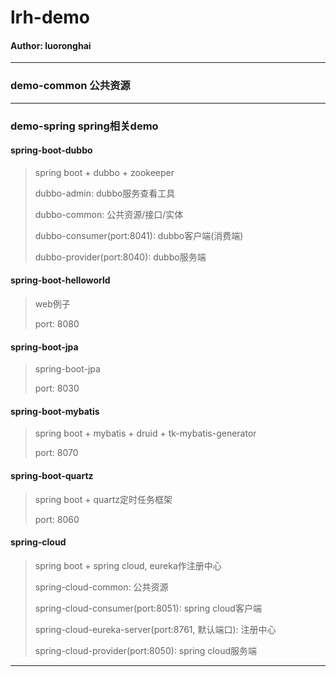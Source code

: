 # lrh-demo

#### Author: luoronghai
---------------------------------------------------

### demo-common 公共资源

---------------------------------------------------

### demo-spring spring相关demo
    
#### spring-boot-dubbo
> spring boot + dubbo + zookeeper
>
> dubbo-admin: dubbo服务查看工具
>
> dubbo-common: 公共资源/接口/实体
>
> dubbo-consumer(port:8041): dubbo客户端(消费端)
>
> dubbo-provider(port:8040): dubbo服务端
    
#### spring-boot-helloworld
> web例子
>
> port: 8080

#### spring-boot-jpa
> spring-boot-jpa
>
> port: 8030

#### spring-boot-mybatis
> spring boot + mybatis + druid + tk-mybatis-generator
>
> port: 8070
    
#### spring-boot-quartz
> spring boot + quartz定时任务框架
>
> port: 8060
   
#### spring-cloud
> spring boot + spring cloud, eureka作注册中心
>
> spring-cloud-common: 公共资源
>
> spring-cloud-consumer(port:8051): spring cloud客户端
>
> spring-cloud-eureka-server(port:8761, 默认端口): 注册中心
>
> spring-cloud-provider(port:8050): spring cloud服务端

---------------------------------------------------










